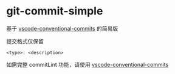 # git-commit-simple

基于 [vscode-conventional-commits](https://marketplace.visualstudio.com/items?itemName=vivaxy.vscode-conventional-commits) 的简易版

提交格式仅保留
```
<type>: <description>
```

如需完整 commitLint 功能，请使用 [vscode-conventional-commits](https://marketplace.visualstudio.com/items?itemName=vivaxy.vscode-conventional-commits)


